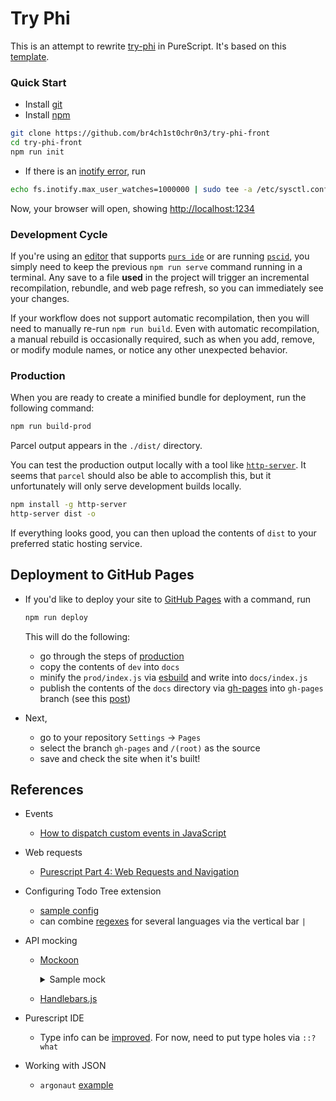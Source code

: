 # Try Phi

This is an attempt to rewrite [try-phi](https://github.com/br4ch1st0chr0n3/try-phi) in PureScript.
It's based on this [template](https://github.com/purescript-halogen/purescript-halogen-template).

### Quick Start
* Install [git](https://git-scm.com/book/en/v2/Getting-Started-Installing-Git)
* Install [npm](https://docs.npmjs.com/downloading-and-installing-node-js-and-npm/)

```sh
git clone https://github.com/br4ch1st0chr0n3/try-phi-front
cd try-phi-front
npm run init
```

* If there is an [inotify error](https://askubuntu.com/a/1088275), run
```sh
echo fs.inotify.max_user_watches=1000000 | sudo tee -a /etc/sysctl.conf && sudo sysctl -p
```
Now, your browser will open, showing [http://localhost:1234](http://localhost:1234)

### Development Cycle

If you're using an [editor](https://github.com/purescript/documentation/blob/master/ecosystem/Editor-and-tool-support.md#editors) that supports [`purs ide`](https://github.com/purescript/purescript/tree/master/psc-ide) or are running [`pscid`](https://github.com/kRITZCREEK/pscid), you simply need to keep the previous `npm run serve` command running in a terminal. Any save to a file **used** in the project will trigger an incremental recompilation, rebundle, and web page refresh, so you can immediately see your changes.

If your workflow does not support automatic recompilation, then you will need to manually re-run `npm run build`. Even with automatic recompilation, a manual rebuild is occasionally required, such as when you add, remove, or modify module names, or notice any other unexpected behavior.

### Production

When you are ready to create a minified bundle for deployment, run the following command:
```sh
npm run build-prod
```

Parcel output appears in the `./dist/` directory.

You can test the production output locally with a tool like [`http-server`](https://github.com/http-party/http-server#installation). It seems that `parcel` should also be able to accomplish this, but it unfortunately will only serve development builds locally.
```sh
npm install -g http-server
http-server dist -o
```

If everything looks good, you can then upload the contents of `dist` to your preferred static hosting service.

## Deployment to GitHub Pages

* If you'd like to deploy your site to [GitHub Pages](https://pages.github.com/) with a command, run
    ```sh
    npm run deploy
    ```

    This will do the following:
    * go through the steps of [production](#production)
    * copy the contents of `dev` into `docs`
    * minify the `prod/index.js` via [esbuild](https://esbuild.github.io/) and write into `docs/index.js`
    * publish the contents of the `docs` directory via [gh-pages](https://github.com/tschaub/gh-pages) into `gh-pages` branch (see this [post](https://javascript.plainenglish.io/deploying-any-app-to-github-pages-1e8e946bf890))

* Next,
    * go to your repository `Settings` -> `Pages`
    * select the branch `gh-pages` and `/(root)` as the source
    * save and check the site when it's built!

## References

* Events
    * [How to dispatch custom events in JavaScript](https://www.educative.io/answers/how-to-dispatch-custom-events-in-javascript)

* Web requests
    * [Purescript Part 4: Web Requests and Navigation](https://mmhaskell.com/purescript-4)

* Configuring Todo Tree extension
    * [sample config](https://youtu.be/wzIcG8TdjHE)
    * can combine [regexes](https://github.com/Gruntfuggly/todo-tree/wiki/Configuration-Examples) for several languages via the vertical bar `|`

* API mocking
    * [Mockoon](https://mockoon.com/docs/latest/templating/fakerjs-helpers/)
        <details>
        <summary>Sample mock</summary>
        
        ```javascript
        {{setVar 'arr' (array 'eo' 'original_term' 'whnf' 'nf' 'cbn_reduction' 'cbn_with_tap' 'cbn_with_graph')}}
        {{setVar 'p' (len arr)}}
        {
        "editor": "eo",
        "newCode": "{{faker 'random.alphaNumeric' 100}}",
        "tabs": { {{#each arr}}"{{this}}":"{{faker 'random.alphaNumeric' 25}}"{{#if (lt @index 6)}}, {{/if}}{{/each}} }
        }
        ```
        </details>
    * [Handlebars.js](https://handlebarsjs.com/api-reference/data-variables.html#root)

* Purescript IDE
    * Type info can be [improved](https://github.com/purescript/purescript/issues/3670#issuecomment-567151050). For now, need to put type holes via `::?what`

* Working with JSON
    * `argonaut` [example](https://pursuit.purescript.org/packages/purescript-argonaut-codecs/9.0.0/docs/Data.Argonaut.Decode.Combinators#v:defaultField)